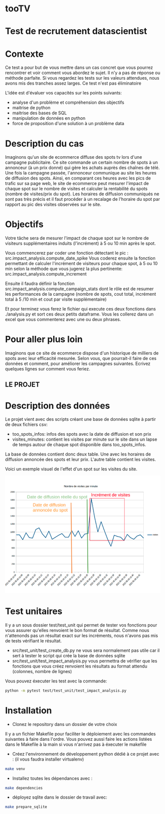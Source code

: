 # tooTV
# Test de recrutement datascientist 


# Contexte

Ce test a pour but de vous mettre dans un cas concret que vous pourrez rencontrer
et voir comment vous abordez le sujet. Il n'y a pas de réponse ou méthode parfaite.
Si vous regardez les tests sur les valeurs attendues, nous avons mis des tranches 
assez larges. Ce test n'est pas éliminatoire

L'idée est d'évaluer vos capacités sur les points suivants:
- analyse d'un problème et compréhension des objectifs 
- maitrise de python
- maitrise des bases de SQL
- manipulation de données en python
- force de proposition d'une solution à un problème data

# Description du cas
Imaginons qu'un site de ecommerce diffuse des spots tv lors d'une campagne publicitaire.
Ce site commande un certain nombre de spots à un annonceur (à un prix donné) qui gère les achats
auprès des chaînes de télé.
Une fois la campagne passée, l'annonceur communique au site les heures de diffusion des spots.
Ainsi, en comparant ces heures avec les pics de trafic sur sa page web, le site de
ecommerce peut mesurer l'impact de chaque spot sur le nombre de visites et calculer
la rentabilité du spots (nombre de visites/prix du spot).
Les horaires de diffusion communiqués ne sont pas très précis et il faut procéder à
un recalage de l'horaire du spot par rapport au pic des visites observées sur le site.

# Objectifs

Votre tâche sera de mesurer l'impact de chaque spot sur le nombre de visiteurs supplémentaires
induits (l'incrément) à 5 ou 10 min après le spot.

Vous commencerez par coder une fonction détectant le pic : src.impact_analysis.compute_date_spike
Vous coderez ensuite la fonction permettant de calculer l'incrément de visiteurs
pour chaque spot, à 5 ou 10 min selon la méthode que vous jugerez la plus pertinente: src.impact_analysis.compute_increment

Ensuite il faudra définir la fonction src.impact_analysis.compute_campaign_stats dont le rôle est de resumer
les performances de la campagne (nombre de spots, cout total, incrément total à 5 /10 min et cout par visite supplémentaire)

Et pour terminez vous ferez le fichier qui execute ces deux fonctions dans ./analysis.py et sort
ces deux petits dataframe. Vous les collerez dans un excel que vous commenterez avec une ou deux phrases.

# Pour aller plus loin 
Imaginons que ce site de ecommerce dispose d'un historique de milliers de spots avec leur efficacité
mesurée. Selon vous, que pourrait-il faire de ces données et comment, pour améliorer les campagnes suivantes.
Ecrivez quelques lignes sur comment vous feriez.


## LE PROJET

# Description des données

Le projet vient avec des scripts créant une base de données sqlite à partir de deux fichiers csv:
- too_spots_infos: infos des spots avec la date de diffusion et son prix
- visites_minutes: contient les visites par minute sur le site dans un lapse de temps 
autour de chaque spot disponible dans too_spots_infos.

La base de données contient donc deux table. Une avec les horaires de diffusion annoncée des spots et leur prix.
L'autre table contient les visites. 

Voici un exemple visuel de l'effet d'un spot sur les visites du site.


![Exemple visuel d'impact de spot](https://github.com/tooData/tooTV/blob/main/docs/tv.png?raw=true)

# Test unitaires

Il y a un sous dossier test/test_unit qui permet de tester vos fonctions pour vous 
assurer qu'elles renvoient le bon format de résultat. Comme nous n'attenonds pas
un résultat exact sur les incréments, nous n'avons pas mis de tests vérifiant le résultat.
- src/test_unit/test_create_db.py ne vous sera normalement pas utile car il sert à 
tester le script qui crée la base de données sqlite
- src/test_unit/test_impact_analysis.py vous permettra de vérifier que les fonctions que vous créez
renvoient les résultats au format attendu (colonnes, nombre de lignes)

Vous pouvez éxecuter les test avec la commande:
``` bash
python -m pytest test/test_unit/test_impact_analysis.py
```

# Installation
- Clonez le repository dans un dossier de votre choix

Il y a un fichier Makefile pour faciliter le déploiement avec les commandes suivantes à faire dans l'ordre.
Vous pouvez aussi faire les actions listées dans le Makefile à la main si vous n'arrivez pas à
éxecuter le makefile

- Créez l'environnement de développement python dédié à ce projet avec :
(il vous faudra installer virtualenv)
``` bash
make venv
```

- Installez toutes les dépendances avec :
``` bash
make dependencies
```

- déployez sqlite dans le dossier de travail avec:
``` bash
make prepare_sqlite
```










